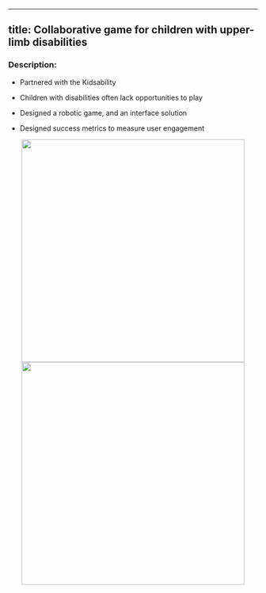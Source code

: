 
---
title: Collaborative game for children with upper-limb disabilities
---
### Description: 
- Partnered with the Kidsability

- Children with disabilities often lack opportunities to play

- Designed a robotic game, and an interface solution

- Designed success metrics to measure user engagement


 <center>
 <div class = "column">
    <img src="https://github.com/user-attachments/assets/b5f157b5-c93e-4d34-8acd-5362b457e17d" height = "450" position = "relative" align ="center">
 </div>
 </center>

  <center>
 <div class = "column">
    <img src="https://github.com/user-attachments/assets/5ebadac9-0910-4656-9760-130c5e1d7e3a" height = "450" position = "relative" align ="center">
 </div>
 </center>


